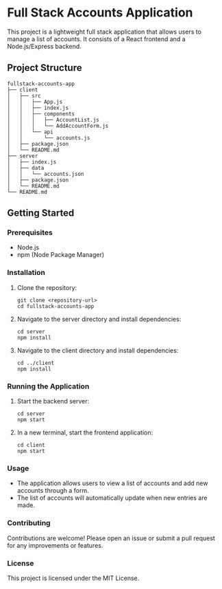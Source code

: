 # Full Stack Accounts Application

This project is a lightweight full stack application that allows users to manage a list of accounts. It consists of a React frontend and a Node.js/Express backend.

## Project Structure

```
fullstack-accounts-app
├── client
│   ├── src
│   │   ├── App.js
│   │   ├── index.js
│   │   ├── components
│   │   │   ├── AccountList.js
│   │   │   └── AddAccountForm.js
│   │   └── api
│   │       └── accounts.js
│   ├── package.json
│   └── README.md
├── server
│   ├── index.js
│   ├── data
│   │   └── accounts.json
│   ├── package.json
│   └── README.md
└── README.md
```

## Getting Started

### Prerequisites

- Node.js
- npm (Node Package Manager)

### Installation

1. Clone the repository:
   ```
   git clone <repository-url>
   cd fullstack-accounts-app
   ```

2. Navigate to the server directory and install dependencies:
   ```
   cd server
   npm install
   ```

3. Navigate to the client directory and install dependencies:
   ```
   cd ../client
   npm install
   ```

### Running the Application

1. Start the backend server:
   ```
   cd server
   npm start
   ```

2. In a new terminal, start the frontend application:
   ```
   cd client
   npm start
   ```

### Usage

- The application allows users to view a list of accounts and add new accounts through a form.
- The list of accounts will automatically update when new entries are made.

### Contributing

Contributions are welcome! Please open an issue or submit a pull request for any improvements or features.

### License

This project is licensed under the MIT License.